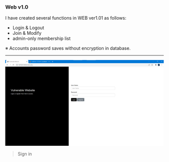 ### Web v1.0

I have created several functions in WEB ver1.01 as follows:
- Login & Logout
- Join & Modify
- admin-only membership list

※ Accounts password saves without encryption in database.

---

<p align="center">
  <img src="./image/1.png">
</p> 

> Sign in

